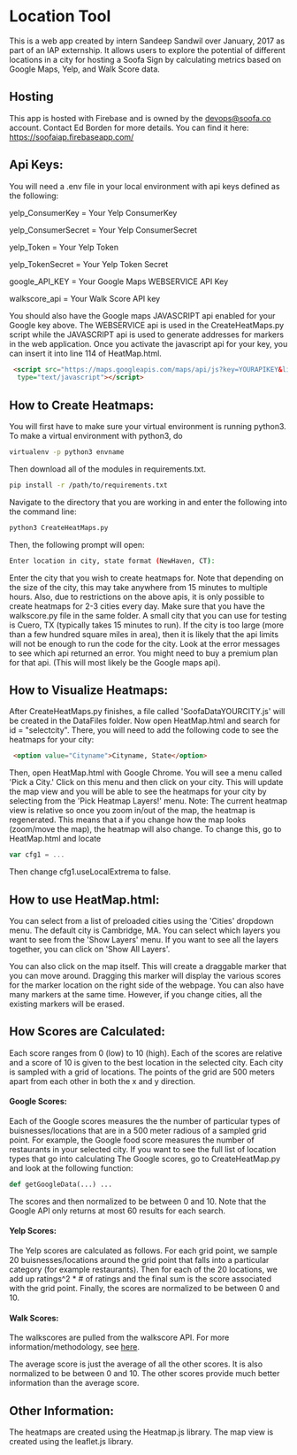 # Location Tool

This is a web app created by intern Sandeep Sandwil over January, 2017 as part of an IAP externship. It allows users to explore the potential of different locations in a city for hosting a Soofa Sign by calculating metrics based on Google Maps, Yelp, and Walk Score data.

## Hosting

This app is hosted with Firebase and is owned by the devops@soofa.co account. Contact Ed Borden for more details. You can find it here: https://soofaiap.firebaseapp.com/

## Api Keys:
You will need a .env file in your local environment with api keys defined as the following:

yelp_ConsumerKey = Your Yelp ConsumerKey

yelp_ConsumerSecret = Your Yelp ConsumerSecret 

yelp_Token = Your Yelp Token

yelp_TokenSecret = Your Yelp Token Secret

google_API_KEY = Your Google Maps WEBSERVICE API Key

walkscore_api = Your Walk Score API key

You should also have the Google maps JAVASCRIPT api enabled for your Google key above. The WEBSERVICE api is used in the CreateHeatMaps.py script while the JAVASCRIPT api is used to generate addresses for markers in the web application. Once you activate the javascript api for your key, you can insert it into line 114 of HeatMap.html. 

````HTML
 <script src="https://maps.googleapis.com/maps/api/js?key=YOURAPIKEY&libraries=places"
  type="text/javascript"></script>
````

## How to Create Heatmaps:

You will first have to make sure your virtual environment is running python3. To make a virtual environment with python3, do 
````bash
virtualenv -p python3 envname
````
Then download all of the modules in requirements.txt. 
````bash
pip install -r /path/to/requirements.txt
````
Navigate to the directory that you are working in and enter the following into the command line:

```` bash
python3 CreateHeatMaps.py
````

Then, the following prompt will open: 

```` bash
Enter location in city, state format (NewHaven, CT): 
````

Enter the city that you wish to create heatmaps for. Note that depending on the size of the city, this may take 
anywhere from 15 minutes to multiple hours. Also, due to restrictions on the above apis, it is only possible to create heatmaps for 2-3  cities every day. Make sure that you have the walkscore.py file in the same folder. A small city that you can use for testing is Cuero, TX (typically takes 15 minutes to run). If the city is too large (more than a few hundred square miles in area), then it is likely that the api limits will not be enough to run the code for the city. Look at the error messages to see which api returned an error. You might need to buy a premium plan for that api. (This will most likely be the Google maps api).


## How to Visualize Heatmaps:

After CreateHeatMaps.py finishes, a file called 'SoofaDataYOURCITY.js' will be created in the DataFiles folder. Now open
HeatMap.html and search for id = "selectcity". There, you will need to add the following code to see the heatmaps for your city:

```` HTML
 <option value="Cityname">Cityname, State</option>
 ````

 Then, open HeatMap.html with Google Chrome. You will see a menu called 'Pick a City.' Click on this menu and then click on your city. This will update the map view and you will be able to see the heatmaps for your city by selecting from the 'Pick Heatmap Layers!' menu. Note: The current heatmap view is relative so once you zoom in/out of the map, the heatmap is regenerated. This means that a if you change how the map looks (zoom/move the map), the heatmap will also change. To change this, go to HeatMap.html and locate

 ````javascript
 var cfg1 = ...
 ````
 Then change cfg1.useLocalExtrema to false.

## How to use HeatMap.html:

You can select from a list of preloaded cities using the 'Cities' dropdown menu. The default city is Cambridge, MA. You can select which layers you want to see from the 'Show Layers' menu. If you want to see all the layers together, you can click on 'Show All Layers'.

You can also click on the map itself. This will create a draggable marker that you can move around. Dragging this marker will display the various scores for the marker location on the right side of the webpage. You can also have many markers at the same time. However, if you change cities, all the existing markers will be erased.

## How Scores are Calculated:

Each score ranges from 0 (low) to 10 (high). Each of the scores are relative and a score of 10 is given to the best location in the selected city. Each city is sampled with a grid of locations. The points of the grid are 500 meters apart from each other in both the x and y direction.

#### Google Scores:
Each of the Google scores measures the the number of particular types of buisnesses/locations that are in a 500 meter radious of a sampled grid point. 
For example, the Google food score measures the number of restaurants in your selected city. If you want to see the full list of location types that go into calculating The Google scores, go to CreateHeatMap.py and look at the following function:
````python
def getGoogleData(...) ...
````

The scores and then normalized to be between 0 and 10. Note that the Google API only returns at most 60 results for each search.


#### Yelp Scores:

The Yelp scores are calculated as follows. For each grid point, we sample 20 buisnesses/locations around the grid point that falls into a particular category (for example restaurants). Then for each of the 20 locations, we add up ratings^2 * # of ratings and the final sum is the score associated with the grid point. Finally, the scores are normalized to be between 0 and 10.

#### Walk Scores:
The walkscores are pulled from the walkscore API. For more information/methodology, see [here](https://www.walkscore.com/methodology.shtml).

The average score is just the average of all the other scores. It is also normalized to be between 0 and 10. The other scores provide much better information than the average score.

## Other Information:

The heatmaps are created using the Heatmap.js library. The map view is created using the leaflet.js library.
